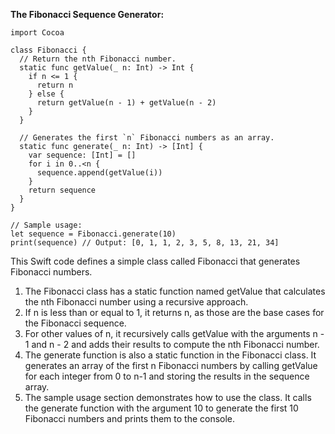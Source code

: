 **The Fibonacci Sequence Generator:**
```
import Cocoa

class Fibonacci {
  // Return the nth Fibonacci number.
  static func getValue(_ n: Int) -> Int {
    if n <= 1 {
      return n
    } else {
      return getValue(n - 1) + getValue(n - 2)
    }
  }

  // Generates the first `n` Fibonacci numbers as an array.
  static func generate(_ n: Int) -> [Int] {
    var sequence: [Int] = []
    for i in 0..<n {
      sequence.append(getValue(i))
    }
    return sequence
  }
}

// Sample usage:
let sequence = Fibonacci.generate(10)
print(sequence) // Output: [0, 1, 1, 2, 3, 5, 8, 13, 21, 34]

```
This Swift code defines a simple class called Fibonacci that generates Fibonacci numbers.

1. The Fibonacci class has a static function named getValue that calculates the nth Fibonacci number using a recursive approach.
2. If n is less than or equal to 1, it returns n, as those are the base cases for the Fibonacci sequence.
3. For other values of n, it recursively calls getValue with the arguments n - 1 and n - 2 and adds their results to compute the nth Fibonacci number.
4. The generate function is also a static function in the Fibonacci class. It generates an array of the first n Fibonacci numbers by calling getValue for each integer from 0 to n-1 and storing the results in the sequence array.
5. The sample usage section demonstrates how to use the class. It calls the generate function with the argument 10 to generate the first 10 Fibonacci numbers and prints them to the console.